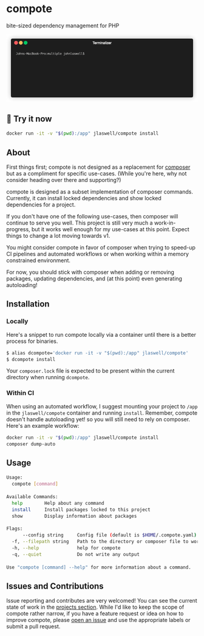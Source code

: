 # compote
bite-sized dependency management for PHP

![install demo](assets/install.gif)

## 🚀 Try it now

```sh
docker run -it -v "$(pwd):/app" jlaswell/compote install
```

## About
First things first; compote is not designed as a replacement for [composer](https://github.com/composer/composer)
but as a compliment for specific use-cases. (While you're here, why not consider heading over there and supporting?)

compote is designed as a subset implementation of composer commands. Currently, it can install locked dependencies and show locked dependencies for a project.

If you don't have one of the following use-cases, then composer will continue to serve you well. This project is still very much a work-in-progress, but it works well enough for my use-cases at this point. Expect things to change a lot moving towards v1.

You might consider compote in favor of composer when trying to speed-up CI pipelines and automated workflows or when working within a memory constrained environment.

For now, you should stick with composer when adding or removing packages, updating dependencies, and (at this point) even generating autoloading!

## Installation

### Locally

Here's a snippet to run compote locally via a container until there is a better process for binaries.
```sh
$ alias dcompote='docker run -it -v "$(pwd):/app" jlaswell/compote'
$ dcompote install
```
Your `composer.lock` file is expected to be present within the current directory when running `dcompote`.

### Within CI

When using an automated workflow, I suggest mounting your project to `/app` in the `jlaswell/compote` container and running `install`. Remember, compote doesn't handle autoloading yet! so you will still need to rely on composer. Here's an example workflow:

```sh
docker run -it -v "$(pwd):/app" jlaswell/compote install
composer dump-auto
```

## Usage
```sh
Usage:
  compote [command]

Available Commands:
  help        Help about any command
  install     Install packages locked to this project
  show        Display information about packages

Flags:
      --config string     Config file (default is $HOME/.compote.yaml)
  -f, --filepath string   Path to the directory or composer file to work from (default ".")
  -h, --help              help for compote
  -q, --quiet             Do not write any output

Use "compote [command] --help" for more information about a command.
```

## Issues and Contributions

Issue reporting and contributes are very welcomed! You can see the current state of work in the [projects section](https://github.com/jlaswell/compote/projects). While I'd like to keep the scope of compote rather narrow, if you have a feature request or idea on how to improve compote, please [open an issue](https://github.com/jlaswell/compote/issues/new/choose) and use the appropriate labels or submit a pull request.
